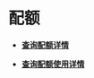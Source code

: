 # 配额<a name="module_quotas"></a>

 

-   **[查询配额详情](查询配额详情.md)**  

-   **[查询配额使用详情](查询配额使用详情.md)**  


